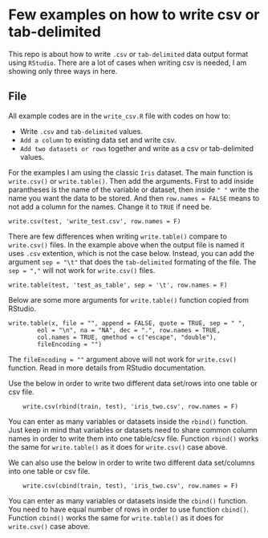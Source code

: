 # Few examples on how to write csv or tab-delimited
This repo is about how to write `.csv` or `tab-delimited` data output format using `RStudio`. There are a lot of cases when writing csv is needed, I am showing only three ways in here.

## File
All example codes are in the `write_csv.R` file with codes on how to:
* Write `.csv` and `tab-delimited` values.
* `Add a column` to existing data set and write csv.
* `Add two datasets or rows` together and write as a csv or tab-delimited values.

For the examples I am using the classic `Iris` dataset. 
The main function is `write.csv()` or `write.table()`. Then add the arguments. First to add inside parantheses is the name of the
variable or dataset, then inside `" "` write the name you want the data to be stored. And then `row.names = FALSE` means to not add
a column for the names. Change it to `TRUE` if need be. 

    write.csv(test, 'write_test.csv', row.names = F)
    
There are few differences when writing `write.table()` compare to `write.csv()` files. In the example above when the output file is named
it uses `.csv` extention, which is not the case below. Instead, you can add the argument `sep = "\t"` that does the `tab-delimited` formating of the file. The `sep = ","` will not work for `write.csv()` files. 

    write.table(test, 'test_as_table', sep = '\t', row.names = F)
    
Below are some more arguments for `write.table()` function copied from RStudio.

    write.table(x, file = "", append = FALSE, quote = TRUE, sep = " ",
            eol = "\n", na = "NA", dec = ".", row.names = TRUE,
            col.names = TRUE, qmethod = c("escape", "double"),
            fileEncoding = "")

The `fileEncoding = ""` argument above will not work for `write.csv()` function. Read in more details from RStudio documentation. 

Use the below in order to write two different data set/rows into one table or csv file.

        write.csv(rbind(train, test), 'iris_two.csv', row.names = F)
        
You can enter as many variables or datasets inside the `rbind()` function. Just keep in mind that variables or datasets need to share common column names in order to write them into one table/csv file. Function `rbind()` works the same for `write.table()` as it does for `write.csv()` case above.  

We can also use the below in order to write two different data set/columns into one table or csv file.

        write.csv(cbind(train, test), 'iris_two.csv', row.names = F)
        
You can enter as many variables or datasets inside the `cbind()` function. You need to have equal number of rows in order to use function `cbind()`. Function `cbind()` works the same for `write.table()` as it does for `write.csv()` case above.  
